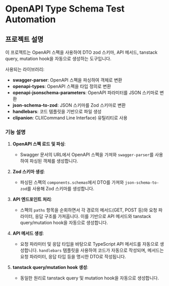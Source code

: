 # OpenAPI Type Schema Test Automation

## 프로젝트 설명

이 프로젝트는 OpenAPI 스펙을 사용하여 DTO zod 스키마, API 메서드, tanstack query, mutation hook을 자동으로 생성하는 도구입니다.

사용되는 라이브러리:
- **swagger-parser**: OpenAPI 스펙을 파싱하여 객체로 변환
- **openapi-types**: OpenAPI 스펙을 타입 정의로 변환
- **openapi-jsonschema-parameters**: OpenAPI 파라미터를 JSON 스키마로 변환
- **json-schema-to-zod**: JSON 스키마를 Zod 스키마로 변환
- **handlebars**: 코드 템플릿을 기반으로 파일 생성
- **clipanion**: CLI(Command Line Interface) 유틸리티로 사용

### 기능 설명

1. **OpenAPI 스펙 로드 및 파싱**: 
   - Swagger 문서의 URL에서 OpenAPI 스펙을 가져와 `swagger-parser`를 사용하여 파싱된 객체를 생성합니다.

2. **Zod 스키마 생성**: 
   - 파싱된 스펙의 `components.schemas`에서 DTO를 가져와 `json-schema-to-zod`를 사용해 Zod 스키마를 생성합니다.

3. **API 엔드포인트 처리**: 
   - 스펙의 `paths` 항목을 순회하면서 각 경로의 메서드(GET, POST 등)와 요청 파라미터, 응답 구조를 가져옵니다. 이를 기반으로 API 메서드와 tanstack query/mutation hook을 자동으로 생성합니다.

4. **API 메서드 생성**: 
   - 요청 파라미터 및 응답 타입을 바탕으로 TypeScript API 메서드를 자동으로 생성합니다. `handlebars` 템플릿을 사용하여 코드가 자동으로 작성되며, 메서드는 요청 파라미터, 응답 타입 등을 명시한 DTO로 작성됩니다.

5. **tanstack query/mutation hook 생성**: 
   - 동일한 원리로 tanstack query 및 mutation hook을 자동으로 생성합니다.

